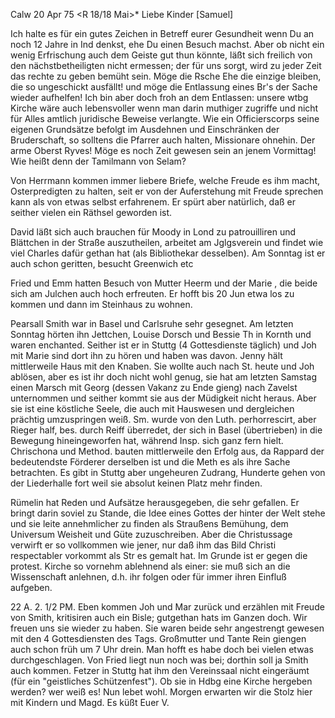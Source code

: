  Calw 20 Apr 75
 <R 18/18 Mai>*
Liebe Kinder [Samuel]

Ich halte es für ein gutes Zeichen in Betreff eurer Gesundheit wenn Du an noch 12 Jahre in Ind denkst, ehe Du einen Besuch machst. Aber ob nicht ein wenig Erfrischung auch dem Geiste gut thun könnte, läßt sich freilich von den nächstbetheiligten nicht ermessen; der für uns sorgt, wird zu jeder Zeit das rechte zu geben bemüht sein. Möge die Rsche Ehe die einzige bleiben, die so ungeschickt ausfällt! und möge die Entlassung eines Br's der Sache wieder aufhelfen! Ich bin aber doch froh an dem Entlassen: unsere wtbg Kirche wäre auch lebensvoller wenn man darin muthiger zugriffe und nicht für Alles amtlich juridische Beweise verlangte. Wie ein Officierscorps seine eigenen Grundsätze befolgt im Ausdehnen und Einschränken der Bruderschaft, so solltens die Pfarrer auch halten, Missionare ohnehin. 
Der arme Oberst Ryves! Möge es noch Zeit gewesen sein an jenem Vormittag! Wie heißt denn der Tamilmann von Selam?

Von Herrmann kommen immer liebere Briefe, welche Freude es ihm macht, Osterpredigten zu halten, seit er von der Auferstehung mit Freude sprechen kann als von etwas selbst erfahrenem. Er spürt aber natürlich, daß er seither vielen ein Räthsel geworden ist.

David läßt sich auch brauchen für Moody in Lond zu patrouilliren und Blättchen in der Straße auszutheilen, arbeitet am Jglgsverein und findet wie viel Charles dafür gethan hat (als Bibliothekar desselben). Am Sonntag ist er auch schon geritten, besucht Greenwich etc

Fried und Emm hatten Besuch von Mutter Heerm und der Marie <Heerm>, die beide sich am Julchen auch hoch erfreuten. Er hofft bis 20 Jun etwa los zu kommen und dann im Steinhaus zu wohnen.

Pearsall Smith war in Basel und Carlsruhe sehr gesegnet. Am letzten Sonntag hörten ihn Jettchen, Louise Dorsch und Bessie Th in Kornth und waren enchanted. Seither ist er in Stuttg (4 Gottesdienste täglich) und Joh mit Marie sind dort ihn zu hören und haben was davon. Jenny hält mittlerweile Haus mit den Knaben. Sie wollte auch nach St. heute und Joh ablösen, aber es ist ihr doch nicht wohl genug, sie hat am letzten Samstag einen Marsch mit Georg (dessen Vakanz zu Ende gieng) nach Zavelst unternommen und seither kommt sie aus der Müdigkeit nicht heraus. Aber sie ist eine köstliche Seele, die auch mit Hauswesen und dergleichen prächtig umzuspringen weiß. 
Sm. wurde von den Luth. perhorrescirt, aber Rieger half, bes. durch Reiff überredet, der sich in Basel (übertrieben) in die Bewegung hineingeworfen hat, während Insp. sich ganz fern hielt. Chrischona und Method. bauten mittlerweile den Erfolg aus, da Rappard der bedeutendste Förderer derselben ist und die Meth es als ihre Sache betrachten. Es gibt in Stuttg aber ungeheuren Zudrang, Hunderte gehen von der Liederhalle fort weil sie absolut keinen Platz mehr finden.

Rümelin hat Reden und Aufsätze herausgegeben, die sehr gefallen. Er bringt darin soviel zu Stande, die Idee eines Gottes der hinter der Welt stehe und sie leite annehmlicher zu finden als Straußens Bemühung, dem Universum Weisheit und Güte zuzuschreiben. Aber die Christussage verwirft er so vollkommen wie jener, nur daß ihm das Bild Christi respectabler vorkommt als Str es gemalt hat. Im Grunde ist er gegen die protest. Kirche so vornehm ablehnend als einer: sie muß sich an die Wissenschaft anlehnen, d.h. ihr folgen oder für immer ihren Einfluß aufgeben.

22 A. 2. 1/2 PM. Eben kommen Joh und Mar zurück und erzählen mit Freude von Smith, kritisiren auch ein Bisle; gutgethan hats im Ganzen doch. Wir freuen uns sie wieder zu haben. Sie waren beide sehr angestrengt gewesen mit den 4 Gottesdiensten des Tags. Großmutter und Tante Rein giengen auch schon früh um 7 Uhr drein. Man hofft es habe doch bei vielen etwas durchgeschlagen. 
Von Fried liegt nun noch was bei; dorthin soll ja Smith auch kommen. Fetzer in Stuttg hat ihm den Vereinssaal nicht eingeräumt (für ein "geistliches Schützenfest"). Ob sie in Hdbg eine Kirche hergeben werden? wer weiß es! 
Nun lebet wohl. Morgen erwarten wir die Stolz hier mit Kindern und Magd. Es küßt
 Euer V.
